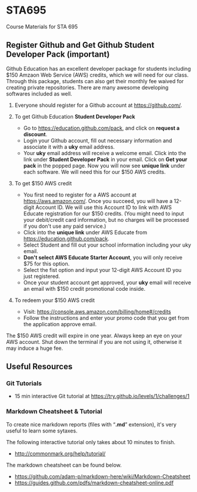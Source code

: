 # STA695
Course Materials for STA 695

## Register Github and Get Github **Student Developer Pack** (important)
Github Education has an excellent developer package for students including $150 Amzaon Web Service (AWS) credits, which we will need for our class. Through this package, students can also get their monthly fee waived for creating private repositories. There are many awesome developing softwares included as well.

1. Everyone should register for a Github account at <https://github.com/>.
2. To get Github Education **Student Developer Pack**
    - Go to <https://education.github.com/pack>, and click on **request a discount**.
    - Login your Github account, fill out necessary information and associate it with a **uky** email address.
    - Your **uky** email address will receive a welcome email. Click into the link under **Student Developer Pack** in your email. Click on **Get your pack** in the popped page. Now you will now see **unique link** under each software. We will need this for our $150 AWS credits.
3. To get $150 AWS credit
    + You first need to register for a AWS account at <https://aws.amazon.com/>. Once you succeed, you will have a 12-digit Account ID. We will use this Account ID to link with AWS Educate registration for our $150 credits. (You might need to input your debit/credit card information, but no charges will be processed if you don't use any paid service.)
    + Click into the **unique link** under AWS Educate from <https://education.github.com/pack>.
    + Select Student and fill out your school information including your uky email.
    + **Don't select AWS Educate Starter Account**, you will only receive $75 for this option.
    + Select the fist option and input your 12-digit AWS Account ID you just registered.
    + Once your student account get approved, your **uky** email will receive an email with $150 credit promotional code inside.

4. To redeem your $150 AWS credit
    + Visit: <https://console.aws.amazon.com/billing/home#/credits>
    + Follow the instructions and enter your promo code that you get from the application approve email.
    
The $150 AWS credit will expire in one year. Always keep an eye on your AWS account. Shut down the terminal if you are not using it, otherwise it may induce a huge fee.

## Useful Resources
### Git Tutorials
+ 15 min interactive Git tutorial at <https://try.github.io/levels/1/challenges/1>

### Markdown Cheatsheet & Tutorial
To create nice markdown reports (files with “**.md**” extension), it's very useful to learn some sytaxes.

The following interactive tutorial only takes about 10 minutes to finish.
- <http://commonmark.org/help/tutorial/>

The markdown cheatsheet can be found below.
- <https://github.com/adam-p/markdown-here/wiki/Markdown-Cheatsheet>
- <https://guides.github.com/pdfs/markdown-cheatsheet-online.pdf>

